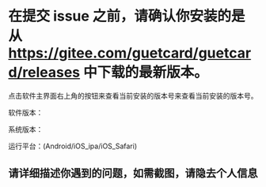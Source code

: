 # 在提交 issue 之前，请确认你安装的是从 https://gitee.com/guetcard/guetcard/releases 中下载的最新版本。

点击软件主界面右上角的按钮来查看当前安装的版本号来查看当前安装的版本号。

软件版本：

系统版本：

运行平台：(Android/iOS_ipa/iOS_Safari)

## 请详细描述你遇到的问题，如需截图，请隐去个人信息



